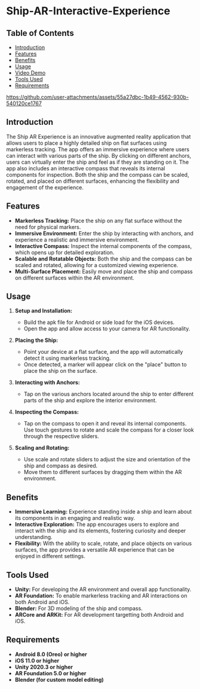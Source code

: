 # Ship-AR-Interactive-Experience

## Table of Contents
- [Introduction](#introduction)
- [Features](#features)
- [Benefits](#benefits)
- [Usage](#usage)
- [Video Demo](#video-demo)
- [Tools Used](#tools-used)
- [Requirements](#requirements)



https://github.com/user-attachments/assets/55a27dbc-1b49-4562-930b-540120ce1767


## Introduction
The Ship AR Experience is an innovative augmented reality application that allows users to place a highly detailed ship on flat surfaces using markerless tracking. The app offers an immersive experience where users can interact with various parts of the ship. By clicking on different anchors, users can virtually enter the ship and feel as if they are standing on it. The app also includes an interactive compass that reveals its internal components for inspection. Both the ship and the compass can be scaled, rotated, and placed on different surfaces, enhancing the flexibility and engagement of the experience.

## Features
- **Markerless Tracking:** Place the ship on any flat surface without the need for physical markers.
- **Immersive Environment:** Enter the ship by interacting with anchors, and experience a realistic and immersive environment.
- **Interactive Compass:** Inspect the internal components of the compass, which opens up for detailed exploration.
- **Scalable and Rotatable Objects:** Both the ship and the compass can be scaled and rotated, allowing for a customized viewing experience.
- **Multi-Surface Placement:** Easily move and place the ship and compass on different surfaces within the AR environment.

## Usage
1. **Setup and Installation:**
   - Build the apk file for Android or side load for the iOS devices.
   - Open the app and allow access to your camera for AR functionality.

2. **Placing the Ship:**
   - Point your device at a flat surface, and the app will automatically detect it using markerless tracking.
   - Once detected, a marker will appear click on the "place" button to place the ship on the surface.

3. **Interacting with Anchors:**
   - Tap on the various anchors located around the ship to enter different parts of the ship and explore the interior environment.

4. **Inspecting the Compass:**
   - Tap on the compass to open it and reveal its internal components. Use touch gestures to rotate and scale the compass for a closer look through the respective sliders.

5. **Scaling and Rotating:**
   - Use scale and rotate sliders to adjust the size and orientation of the ship and compass as desired.
   - Move them to different surfaces by dragging them within the AR environment.



## Benefits
- **Immersive Learning:** Experience standing inside a ship and learn about its components in an engaging and realistic way.
- **Interactive Exploration:** The app encourages users to explore and interact with the ship and its elements, fostering curiosity and deeper understanding.
- **Flexibility:** With the ability to scale, rotate, and place objects on various surfaces, the app provides a versatile AR experience that can be enjoyed in different settings.

## Tools Used
- **Unity:** For developing the AR environment and overall app functionality.
- **AR Foundation:** To enable markerless tracking and AR interactions on both Android and iOS.
- **Blender:** For 3D modeling of the ship and compass.
- **ARCore and ARKit:** For AR development targetting both Android and iOS.

## Requirements
- **Android 8.0 (Oreo) or higher**
- **iOS 11.0 or higher**
- **Unity 2020.3 or higher**
- **AR Foundation 5.0 or higher**
- **Blender (for custom model editing)**



